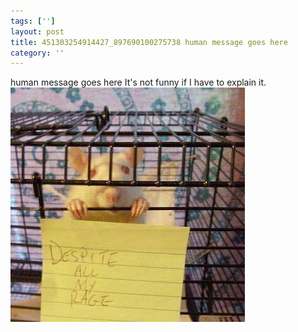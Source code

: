 ```yaml
---
tags: ['']
layout: post
title: 451303254914427_897690100275738 human message goes here
category: ''
---
```

human message goes here
It's not funny if I have to explain it.
![451303254914427_897690100275738](/uploads/2015-1-27-451303254914427_897690100275738-human-message-goes-here.jpg)
